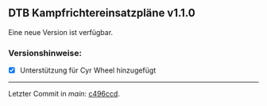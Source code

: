 ﻿## DTB Kampfrichtereinsatzpläne v1.1.0

Eine neue Version ist verfügbar.

### Versionshinweise:

- [x] Unterstützung für Cyr Wheel hinzugefügt

---

Letzter Commit in *main*: [c496ccd](https://github.com/philippremy/dtb-kampfrichtereinsatzplaene/commit/c496ccd139d7264f68fa6e77fc5e148b4f8d636e).